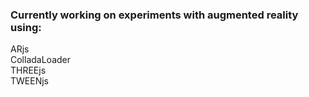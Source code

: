 ### Currently working on experiments with augmented reality using:
ARjs
<br>
ColladaLoader
<br>
THREEjs
<br>
TWEENjs
